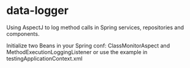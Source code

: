 # data-logger

Using AspectJ to log method calls in Spring services, repositories and components.

Initialize two Beans in your Spring conf: ClassMonitorAspect and MethodExecutionLoggingListener
or use the example in testingApplicationContext.xml
